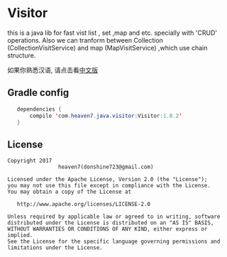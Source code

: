 # Visitor
this is a java lib for fast vist list , set ,map and etc. specially with 'CRUD' operations.
Also we can tranform between  Collection (CollectionVisitService) and map (MapVisitService) ,which use chain structure.

如果你熟悉汉语, 请点击看[中文版](https://github.com/LightSun/Visitor/edit/master/README_CN.md)


## Gradle config

```java
   dependencies {
       compile 'com.heaven7.java.visitor:Visitor:1.0.2'
   }
```


## License

    Copyright 2017  
                    heaven7(donshine723@gmail.com)

    Licensed under the Apache License, Version 2.0 (the "License");
    you may not use this file except in compliance with the License.
    You may obtain a copy of the License at

       http://www.apache.org/licenses/LICENSE-2.0

    Unless required by applicable law or agreed to in writing, software
    distributed under the License is distributed on an "AS IS" BASIS,
    WITHOUT WARRANTIES OR CONDITIONS OF ANY KIND, either express or implied.
    See the License for the specific language governing permissions and
    limitations under the License.
